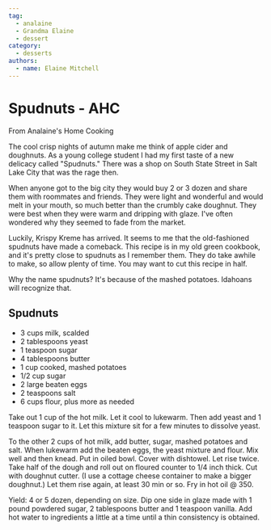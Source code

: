```yaml
---
tag:
  - analaine
  - Grandma Elaine
  - dessert
category:
  - desserts
authors:
  - name: Elaine Mitchell
---
```


# Spudnuts - AHC
From Analaine's Home Cooking

The cool crisp nights of autumn make me think of apple cider and doughnuts. As a young
college student I had my first taste of a new delicacy called "Spudnuts." There was a shop on
South State Street in Salt Lake City that was the rage then.

When anyone got to the big city they would buy 2 or 3 dozen and share them with roommates
and friends. They were light and wonderful and would melt in your mouth, so much better than
the crumbly cake doughnut. They were best when they were warm and dripping with glaze. I've
often wondered why they seemed to fade from the market.

Luckily, Krispy Kreme has arrived. It seems to me that the old-fashioned spudnuts have made a
comeback. This recipe is in my old green cookbook, and it's pretty close to spudnuts as I
remember them. They do take awhile to make, so allow plenty of time. You may want to cut
this recipe in half.

Why the name spudnuts? It's because of the mashed potatoes. Idahoans will recognize that.

## Spudnuts
* 3 cups milk, scalded
* 2 tablespoons yeast
* 1 teaspoon sugar
* 4 tablespoons butter
* 1 cup cooked, mashed potatoes
* 1/2 cup sugar
* 2 large beaten eggs
* 2 teaspoons salt
* 6 cups flour, plus more as needed

Take out 1 cup of the hot milk. Let it cool to lukewarm. Then add yeast and 1 teaspoon sugar to
it. Let this mixture sit for a few minutes to dissolve yeast.

To the other 2 cups of hot milk, add butter, sugar, mashed potatoes and salt. When lukewarm
add the beaten eggs, the yeast mixture and flour. Mix well and then knead. Put in oiled bowl.
Cover with dishtowel. Let rise twice.
Take half of the dough and roll out on floured counter to 1/4 inch thick. Cut with doughnut
cutter. (I use a cottage cheese container to make a bigger doughnut.) Let them rise again, at least
30 min or so. Fry in hot oil @ 350.

Yield: 4 or 5 dozen, depending on size. Dip one side in glaze made with 1 pound powdered
sugar, 2 tablespoons butter and 1 teaspoon vanilla. Add hot water to ingredients a little at a time
until a thin consistency is obtained.
